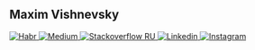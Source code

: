 ## Maxim Vishnevsky

<div>
  <a href="https://habr.com/ru/users/mxmvshnvsk/" target="_blank">
    <img src=https://img.shields.io/badge/habr-%2300acee.svg?&color=orange&style=for-the-badge&logo=habr&logoColor=white alt="Habr" />
  </a>
  <a href="https://medium.com/@mxmvshnvsk" target="_blank">
    <img src=https://img.shields.io/badge/medium-%2300acee.svg?&color=orange&style=for-the-badge&logo=medium&logoColor=white alt="Medium" />
  </a>
  <a href="https://ru.stackoverflow.com/users/326913/%d0%9c%d0%b0%d0%ba%d1%81%d0%b8%d0%bc-%d0%92%d0%b8%d1%88%d0%bd%d0%b5%d0%b2%d1%81%d0%ba%d0%b8%d0%b9" target="_blank">
    <img src=https://img.shields.io/badge/stackoverflow%20ru-%2300acee.svg?&color=orange&style=for-the-badge&logo=stackoverflow&logoColor=white alt="Stackoverflow RU" />
  </a>
  <a href="https://www.linkedin.com/in/mxmvshnvsk/" target="_blank">
    <img src=https://img.shields.io/badge/linkedin-%2300acee.svg?&color=orange&style=for-the-badge&logo=linkedin&logoColor=white alt="Linkedin" />
  </a>
  <a href="https://www.instagram.com/mxmvshnvsk/" target="_blank">
    <img src=https://img.shields.io/badge/instagram-%2300acee.svg?&color=orange&style=for-the-badge&logo=instagram&logoColor=white alt="Instagram" />
  </a>
</div>
